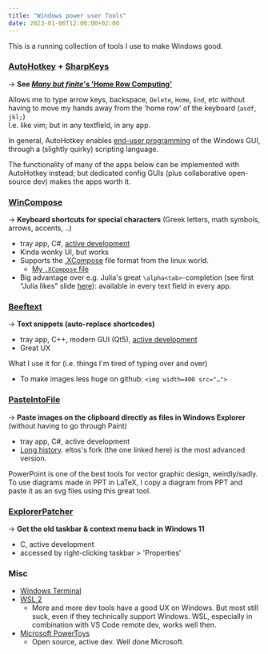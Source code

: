 ```yaml
---
title: "Windows power user Tools"
date: 2023-01-06T12:00:00+02:00
---
```


This is a running collection of tools I use to make Windows good.


### [AutoHotkey] + [SharpKeys]
→ **See [_Many but finite_'s 'Home Row Computing'](https://manybutfinite.com/post/home-row-computing/)**

Allows me to type arrow keys, backspace, `Delete`, `Home`, `End`, etc without having to
move my hands away from the 'home row' of the keyboard (`asdf`, `jkl;`)\
I.e. like vim; but in any textfield, in any app.

In general, AutoHotkey enables [end-user programming] of the Windows GUI,
through a (slightly quirky) scripting language.

The functionality of many of the apps below can be implemented with AutoHotkey instead;
but dedicated config GUIs (plus collaborative open-source dev) makes the apps worth it.

[AutoHotkey]: https://www.autohotkey.com/
[SharpKeys]: http://www.randyrants.com/category/sharpkeys/
[end-user programming]: https://www.inkandswitch.com/end-user-programming/


### [WinCompose]
→ **Keyboard shortcuts for special characters** (Greek letters, math symbols, arrows, accents, ..)

- tray app, C#, [active development](https://github.com/samhocevar/wincompose)
- Kinda wonky UI, but works
- Supports the [.XCompose] file format from the linux world.
  - [My `.XCompose` file](https://github.com/tfiers/dotfiles/blob/main/.XCompose)
- Big advantage over e.g. Julia's great `\alpha<tab>`-completion
  (see first "Julia likes" slide [here](/posts/julia-for-scientists)):
  available in every text field in every app.

<!--
Hugo syntax for is {{< ref "julia-for-scientists" >}}
(https://gohugo.io/content-management/cross-references).
But that doesn't even insert a link.
-->

[WinCompose]: http://wincompose.info
[.XCompose]: https://wiki.debian.org/XCompose


### [Beeftext]
→ **Text snippets (auto-replace shortcodes)**

- tray app, C++, modern GUI (Qt5), [active development](https://github.com/xmichelo/Beeftext)
- Great UX

What I use it for (i.e. things I'm tired of typing over and over)
- To make images less huge on github: `<img width=400 src="…">`

[Beeftext]: https://beeftext.org


### [PasteIntoFile]
→ **Paste images on the clipboard directly as files in Windows Explorer** (without having to go through Paint)

- tray app, C#, active development
- [Long history](https://github.com/eltos/PasteIntoFile/issues/15).
  eltos's fork (the one linked here) is the most advanced version.

PowerPoint is one of the best tools for vector graphic design, weirdly/sadly.
To use diagrams made in PPT in LaTeX, I copy a diagram from PPT and paste it as an svg files using this great tool.

[PasteIntoFile]: https://github.com/eltos/PasteIntoFile


### [ExplorerPatcher]
→ **Get the old taskbar & context menu back in Windows 11**

- C, active development
- accessed by right-clicking taskbar > 'Properties'

[ExplorerPatcher]: https://github.com/valinet/ExplorerPatcher


### Misc

- [Windows Terminal](https://github.com/microsoft/terminal#readme)
- [WSL 2](https://learn.microsoft.com/en-us/windows/wsl/)
  - More and more dev tools have a good UX on Windows.
    But most still suck, even if they technically support Windows.
    WSL, especially in combination with VS Code remote dev, works well then.
- [Microsoft PowerToys](https://learn.microsoft.com/en-us/windows/powertoys/)
  - Open source, active dev. Well done Microsoft.
